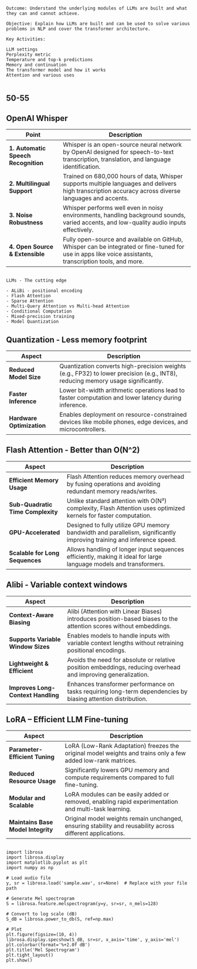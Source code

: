 
```

Outcome: Understand the underlying modules of LLMs are built and what they can and cannot achieve.

Objective: Explain how LLMs are built and can be used to solve various problems in NLP and cover the transformer architecture.

Key Activities:

LLM settings
Perplexity metric
Temperature and top-k predictions
Memory and continuation
The transformer model and how it works
Attention and various uses


```

50-55
-----



OpenAI Whisper
--------------




| **Point**                            | **Description**                                                                                                                                             |
|-------------------------------------|-------------------------------------------------------------------------------------------------------------------------------------------------------------|
| **1. Automatic Speech Recognition** | Whisper is an open-source neural network by OpenAI designed for speech-to-text transcription, translation, and language identification.                     |
| **2. Multilingual Support**         | Trained on 680,000 hours of data, Whisper supports multiple languages and delivers high transcription accuracy across diverse languages and accents.       |
| **3. Noise Robustness**             | Whisper performs well even in noisy environments, handling background sounds, varied accents, and low-quality audio inputs effectively.                     |
| **4. Open Source & Extensible**     | Fully open-source and available on GitHub, Whisper can be integrated or fine-tuned for use in apps like voice assistants, transcription tools, and more.    |


```

LLMs - The cutting edge

- ALiBi - positional encoding
- Flash Attention
- Sparse Attention
- Multi-Query Attention vs Multi-head Attention
- Conditional Computation
- Mixed-precision training
- Model Quantization

```

Quantization - Less memory footprint
------------------------------------


| **Aspect**                   | **Description**                                                                                          |
|-----------------------------|----------------------------------------------------------------------------------------------------------|
| **Reduced Model Size**      | Quantization converts high-precision weights (e.g., FP32) to lower precision (e.g., INT8), reducing memory usage significantly. |
| **Faster Inference**        | Lower bit-width arithmetic operations lead to faster computation and lower latency during inference.     |
| **Hardware Optimization**   | Enables deployment on resource-constrained devices like mobile phones, edge devices, and microcontrollers.|


Flash Attention - Better than O(N^2)
-------------------------------------

| **Aspect**                     | **Description**                                                                                                      |
|-------------------------------|----------------------------------------------------------------------------------------------------------------------|
| **Efficient Memory Usage**     | Flash Attention reduces memory overhead by fusing operations and avoiding redundant memory reads/writes.            |
| **Sub-Quadratic Time Complexity** | Unlike standard attention with O(N²) complexity, Flash Attention uses optimized kernels for faster computation.     |
| **GPU-Accelerated**            | Designed to fully utilize GPU memory bandwidth and parallelism, significantly improving training and inference speed.|
| **Scalable for Long Sequences**| Allows handling of longer input sequences efficiently, making it ideal for large language models and transformers.   |


Alibi - Variable context windows
---------------------------------

| **Aspect**                       | **Description**                                                                                                   |
|----------------------------------|-------------------------------------------------------------------------------------------------------------------|
| **Context-Aware Biasing**        | Alibi (Attention with Linear Biases) introduces position-based biases to the attention scores without embeddings. |
| **Supports Variable Window Sizes** | Enables models to handle inputs with variable context lengths without retraining positional encodings.           |
| **Lightweight & Efficient**      | Avoids the need for absolute or relative position embeddings, reducing overhead and improving generalization.     |
| **Improves Long-Context Handling** | Enhances transformer performance on tasks requiring long-term dependencies by biasing attention distribution.     |


LoRA – Efficient LLM Fine-tuning
---------------------------------

| **Aspect**                        | **Description**                                                                                                  |
|----------------------------------|------------------------------------------------------------------------------------------------------------------|
| **Parameter-Efficient Tuning**   | LoRA (Low-Rank Adaptation) freezes the original model weights and trains only a few added low-rank matrices.     |
| **Reduced Resource Usage**       | Significantly lowers GPU memory and compute requirements compared to full fine-tuning.                           |
| **Modular and Scalable**         | LoRA modules can be easily added or removed, enabling rapid experimentation and multi-task learning.             |
| **Maintains Base Model Integrity**| Original model weights remain unchanged, ensuring stability and reusability across different applications.        |



```

import librosa
import librosa.display
import matplotlib.pyplot as plt
import numpy as np

# Load audio file
y, sr = librosa.load('sample.wav', sr=None)  # Replace with your file path

# Generate Mel spectrogram
S = librosa.feature.melspectrogram(y=y, sr=sr, n_mels=128)

# Convert to log scale (dB)
S_dB = librosa.power_to_db(S, ref=np.max)

# Plot
plt.figure(figsize=(10, 4))
librosa.display.specshow(S_dB, sr=sr, x_axis='time', y_axis='mel')
plt.colorbar(format='%+2.0f dB')
plt.title('Mel Spectrogram')
plt.tight_layout()
plt.show()


```















































